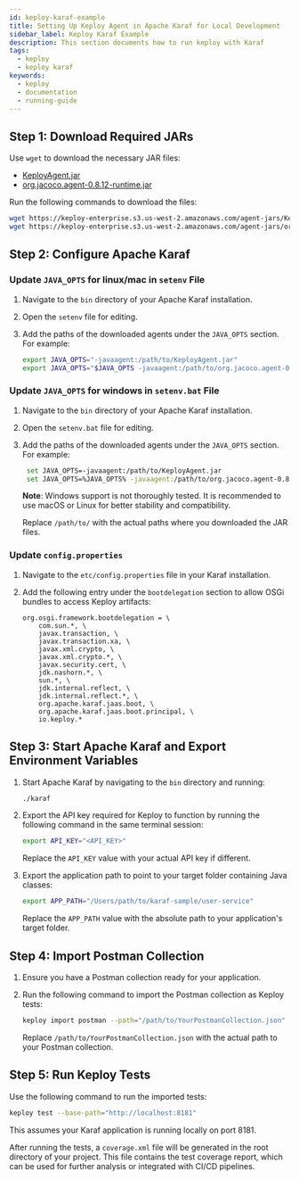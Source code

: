 ```yaml
---
id: keploy-karaf-example
title: Setting Up Keploy Agent in Apache Karaf for Local Development
sidebar_label: Keploy Karaf Example
description: This section documents how to run keploy with Karaf
tags:
  - keploy
  - keploy karaf
keywords:
  - keploy
  - documentation
  - running-guide
---
```


## Step 1: Download Required JARs

Use `wget` to download the necessary JAR files:

- [KeployAgent.jar](https://keploy-enterprise.s3.us-west-2.amazonaws.com/agent-jars/KeployAgent.jar)
- [org.jacoco.agent-0.8.12-runtime.jar](https://keploy-enterprise.s3.us-west-2.amazonaws.com/agent-jars/org.jacoco.agent-0.8.12-runtime.jar)

Run the following commands to download the files:

```bash
wget https://keploy-enterprise.s3.us-west-2.amazonaws.com/agent-jars/KeployAgent.jar
wget https://keploy-enterprise.s3.us-west-2.amazonaws.com/agent-jars/org.jacoco.agent-0.8.12-runtime.jar
```

## Step 2: Configure Apache Karaf

### Update `JAVA_OPTS` for linux/mac in `setenv` File

1. Navigate to the `bin` directory of your Apache Karaf installation.
2. Open the `setenv` file for editing.
3. Add the paths of the downloaded agents under the `JAVA_OPTS` section. For example:

   ```bash
   export JAVA_OPTS="-javaagent:/path/to/KeployAgent.jar"
   export JAVA_OPTS="$JAVA_OPTS -javaagent:/path/to/org.jacoco.agent-0.8.12-runtime.jar=address=*,port=36320,destfile=jacoco-it.exec,output=tcpserver"
   ```

### Update `JAVA_OPTS` for windows in `setenv.bat` File

1. Navigate to the `bin` directory of your Apache Karaf installation.
2. Open the `setenv.bat` file for editing.
3. Add the paths of the downloaded agents under the `JAVA_OPTS` section. For example:

   ```bash
    set JAVA_OPTS=-javaagent:/path/to/KeployAgent.jar
    set JAVA_OPTS=%JAVA_OPTS% -javaagent:/path/to/org.jacoco.agent-0.8.12-runtime.jar=address=*,port=36320,destfile=jacoco-it.exec,output=tcpserver
   ```

   **Note**: Windows support is not thoroughly tested. It is recommended to use macOS or Linux for better stability and compatibility.

   Replace `/path/to/` with the actual paths where you downloaded the JAR files.

### Update `config.properties`

1. Navigate to the `etc/config.properties` file in your Karaf installation.
2. Add the following entry under the `bootdelegation` section to allow OSGi bundles to access Keploy artifacts:

   ```properties
   org.osgi.framework.bootdelegation = \
       com.sun.*, \
       javax.transaction, \
       javax.transaction.xa, \
       javax.xml.crypto, \
       javax.xml.crypto.*, \
       javax.security.cert, \
       jdk.nashorn.*, \
       sun.*, \
       jdk.internal.reflect, \
       jdk.internal.reflect.*, \
       org.apache.karaf.jaas.boot, \
       org.apache.karaf.jaas.boot.principal, \
       io.keploy.*
   ```

## Step 3: Start Apache Karaf and Export Environment Variables

1. Start Apache Karaf by navigating to the `bin` directory and running:

   ```bash
   ./karaf
   ```

2. Export the API key required for Keploy to function by running the following command in the same terminal session:

   ```bash
   export API_KEY="<API_KEY>"
   ```

   Replace the `API_KEY` value with your actual API key if different.

3. Export the application path to point to your target folder containing Java classes:

   ```bash
   export APP_PATH="/Users/path/to/karaf-sample/user-service"
   ```

   Replace the `APP_PATH` value with the absolute path to your application's target folder.

## Step 4: Import Postman Collection

1. Ensure you have a Postman collection ready for your application.
2. Run the following command to import the Postman collection as Keploy tests:

   ```bash
   keploy import postman --path="/path/to/YourPostmanCollection.json"
   ```

   Replace `/path/to/YourPostmanCollection.json` with the actual path to your Postman collection.

## Step 5: Run Keploy Tests

Use the following command to run the imported tests:

```bash
keploy test --base-path="http://localhost:8181"
```

This assumes your Karaf application is running locally on port 8181.

After running the tests, a `coverage.xml` file will be generated in the root directory of your project. This file contains the test coverage report, which can be used for further analysis or integrated with CI/CD pipelines.
